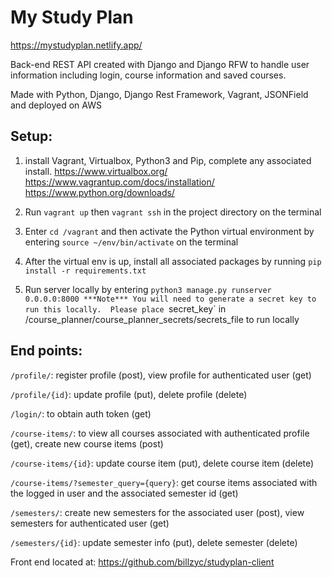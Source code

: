 # My Study Plan
https://mystudyplan.netlify.app/

Back-end REST API created with Django and Django RFW to handle user information including login, course information and saved courses.

Made with Python, Django, Django Rest Framework, Vagrant, JSONField and deployed on AWS

## Setup:
1) install Vagrant, Virtualbox, Python3 and Pip, complete any associated install.
https://www.virtualbox.org/
https://www.vagrantup.com/docs/installation/
https://www.python.org/downloads/


2) Run `vagrant up` then `vagrant ssh` in the project directory on the terminal


3) Enter `cd /vagrant` and then activate the Python virtual environment by entering `source ~/env/bin/activate` on the terminal


4) After the virtual env is up, install all associated packages by running `pip install -r requirements.txt`

5) Run server locally by entering `python3 manage.py runserver 0.0.0.0:8000
***Note***
You will need to generate a secret key to run this locally. 
Please place `secret_key` in /course_planner/course_planner_secrets/secrets_file to run locally

## End points:
`/profile/`: register profile (post), view profile for authenticated user (get)

`/profile/{id}`: update profile (put), delete profile (delete)

`/login/`: to obtain auth token (get)

`/course-items/`: to view all courses associated with authenticated profile (get), create new course items (post)

`/course-items/{id}`: update course item (put), delete course item (delete)

`/course-items/?semester_query={query}`: get course items associated with the logged in user and the associated semester id (get)

`/semesters/`: create new semesters for the associated user (post), view semesters for authenticated user (get)

`/semesters/{id}`: update semester info (put), delete semester (delete)


Front end located at: https://github.com/billzyc/studyplan-client
